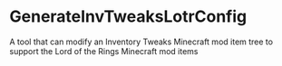 # GenerateInvTweaksLotrConfig
A tool that can modify an Inventory Tweaks Minecraft mod item tree to support the Lord of the Rings Minecraft mod items
